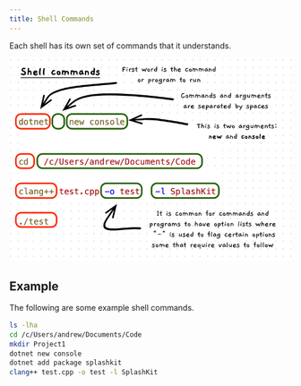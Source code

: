```yaml
---
title: Shell Commands
---
```


Each shell has its own set of commands that it understands. 

![Illustration of shell commands](./images/shell-command-pano.png)

## Example

The following are some example shell commands.

```zsh
ls -lha
cd /c/Users/andrew/Documents/Code
mkdir Project1
dotnet new console
dotnet add package splashkit
clang++ test.cpp -o test -l SplashKit
```
